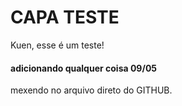 # CAPA TESTE 

Kuen, esse é um teste!

#### adicionando qualquer coisa 09/05

mexendo no arquivo direto do GITHUB.


